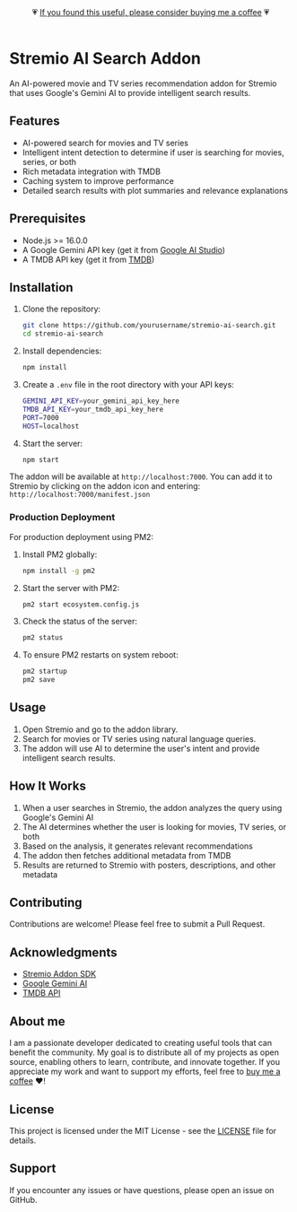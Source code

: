 <div align="center">💗 <a href="https://buymeacoffee.com/itcon">If you found this useful, please consider buying me a coffee</a> 💗<br/><br/></div>

# Stremio AI Search Addon

An AI-powered movie and TV series recommendation addon for Stremio that uses Google's Gemini AI to provide intelligent search results.

## Features

- AI-powered search for movies and TV series
- Intelligent intent detection to determine if user is searching for movies, series, or both
- Rich metadata integration with TMDB
- Caching system to improve performance
- Detailed search results with plot summaries and relevance explanations

## Prerequisites

- Node.js >= 16.0.0
- A Google Gemini API key (get it from [Google AI Studio](https://makersuite.google.com/app/apikey))
- A TMDB API key (get it from [TMDB](https://www.themoviedb.org/settings/api))

## Installation

1. Clone the repository:
   ```bash
   git clone https://github.com/yourusername/stremio-ai-search.git
   cd stremio-ai-search
   ```
   
2. Install dependencies:
   ```bash
   npm install
   ```

3. Create a `.env` file in the root directory with your API keys:
   ```bash
   GEMINI_API_KEY=your_gemini_api_key_here
   TMDB_API_KEY=your_tmdb_api_key_here
   PORT=7000
   HOST=localhost 
   ```

4. Start the server:
   ```bash
   npm start
   ```
The addon will be available at `http://localhost:7000`. You can add it to Stremio by clicking on the addon icon and entering:
`http://localhost:7000/manifest.json`

### Production Deployment

For production deployment using PM2:

1. Install PM2 globally:
   ```bash
   npm install -g pm2
   ```

2. Start the server with PM2:
   ```bash
   pm2 start ecosystem.config.js
   ```

3. Check the status of the server:
   ```bash
   pm2 status
   ```

4. To ensure PM2 restarts on system reboot:
   ```bash
   pm2 startup
   pm2 save
   ```

## Usage

1. Open Stremio and go to the addon library.
2. Search for movies or TV series using natural language queries.
3. The addon will use AI to determine the user's intent and provide intelligent search results.

## How It Works

1. When a user searches in Stremio, the addon analyzes the query using Google's Gemini AI
2. The AI determines whether the user is looking for movies, TV series, or both
3. Based on the analysis, it generates relevant recommendations
4. The addon then fetches additional metadata from TMDB
5. Results are returned to Stremio with posters, descriptions, and other metadata

## Contributing

Contributions are welcome! Please feel free to submit a Pull Request.

## Acknowledgments

- [Stremio Addon SDK](https://github.com/Stremio/stremio-addon-sdk)
- [Google Gemini AI](https://deepmind.google/technologies/gemini/)
- [TMDB API](https://developers.themoviedb.org/3)

## About me
I am a passionate developer dedicated to creating useful tools that can benefit the community. My goal is to distribute all of my projects as open source, enabling others to learn, contribute, and innovate together. If you appreciate my work and want to support my efforts, feel free to [buy me a coffee](https://buymeacoffee.com/itcon) :heart:!

## License
This project is licensed under the MIT License - see the [LICENSE](LICENSE) file for details.

## Support

If you encounter any issues or have questions, please open an issue on GitHub.
